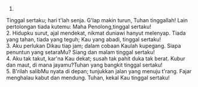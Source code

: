 1.
Tinggal sertaku; hari t'lah senja. G'lap makin turun, Tuhan tinggallah! 
Lain pertolongan tiada kutemu: Maha Penolong,tinggal sertaku!
<br>
2.
Hidupku surut, ajal mendekat, nikmat duniawi hanyut melenyap.
Tiada yang tahan, tiada yang teguh; Kau yang abadi, tinggal sertaku!
<br>
3.
Aku perlukan Dikau tiap jam; dalam cobaan Kaulah kupegang.
Siapa penuntun yang setaraMu? Siang dan malam tinggal sertaku!
<br>
4.
Aku tak takut, kar'na Kau dekat; susah tak pahit duka tak berat.
Kubur dan maut, di mana jayamu?Tuhan yang bangkit tinggal sertaku!
<br>
5.
B'rilah salibMu nyata di depan; tunjukkan jalan yang menuju t'rang.
Fajar menghalau kabut dan mendung. Tuhan, kekal Kau tinggal sertaku!
